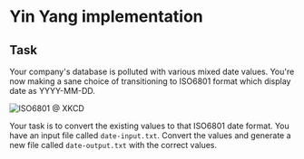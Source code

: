 Yin Yang implementation
========================

## Task

Your company's database is polluted with various mixed date values. You're now making a sane choice of transitioning to ISO6801 format which display date as YYYY-MM-DD.

![ISO6801 @ XKCD](http://imgs.xkcd.com/comics/iso_8601.png)

Your task is to convert the existing values to that ISO6801 date format. You have an input file called `date-input.txt`. Convert the values and generate a new file called `date-output.txt` with the correct values.